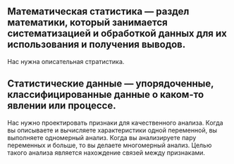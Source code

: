 ## Математическая статистика — раздел математики, который занимается систематизацией и обработкой данных для их использования и получения выводов.
Нас нужна описательная стратистика.
## Статистические данные — упорядоченные, классифицированные данные о каком-то явлении или процессе.
Нас нужно проектировать признаки для качественного анализа.
Когда вы описываете и вычисляете характеристики одной переменной, вы выполняете одномерный анализ. 
Когда вы анализируете пару переменных и больше, то вы делаете многомерный анализ. Целью такого анализа является нахождение связей между признаками. 